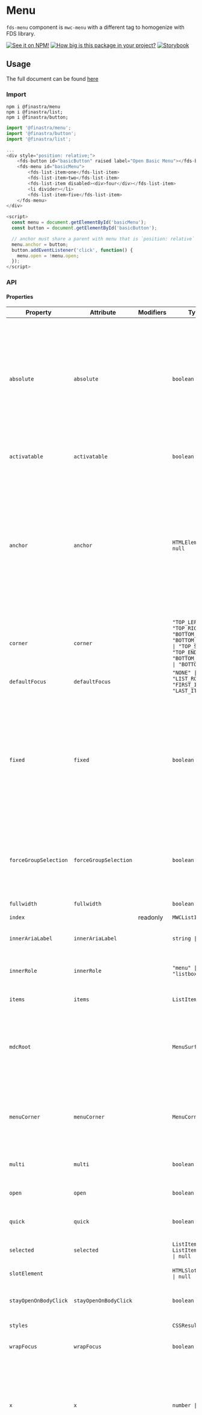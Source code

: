 # Menu
`fds-menu` component is `mwc-menu` with a different tag to homogenize with FDS library. 

[![See it on NPM!](https://img.shields.io/npm/v/@finastra/menu?style=for-the-badge)](https://www.npmjs.com/package/@finastra/menu)
[![How big is this package in your project?](https://img.shields.io/bundlephobia/minzip/@finastra/menu?style=for-the-badge)](https://bundlephobia.com/result?p=@finastra/menu')
[![Storybook](https://shields.io/badge/-Play%20with%20this%20web%20component-2a0481?logo=storybook&style=for-the-badge)](https://finastra.github.io/finastra-design-system/?path=/story/navigation-menu--default)

## Usage

The full document can be found [here](https://github.com/material-components/material-web/tree/mwc/packages/menu) 


### Import

```
npm i @finastra/menu
npm i @finastra/list;
npm i @finastra/button;

```

```ts
import '@finastra/menu';
import '@finastra/button';
import '@finastra/list';

...
<div style="position: relative;">
    <fds-button id="basicButton" raised label="Open Basic Menu"></fds-button>
    <fds-menu id="basicMenu">
        <fds-list-item>one</fds-list-item>
        <fds-list-item>two</fds-list-item>
        <fds-list-item disabled><div>four</div></fds-list-item>
        <li divider></li>
        <fds-list-item>five</fds-list-item>
    </fds-menu>
</div>

<script>
  const menu = document.getElementById('basicMenu');
  const button = document.getElementById('basicButton');

  // anchor must share a parent with menu that is `position: relative`
  menu.anchor = button;  
  button.addEventListener('click', function() {
    menu.open = !menu.open;
  });
</script>

```


### API
<!-- DOC -->
#### Properties

| Property              | Attribute             | Modifiers | Type                                             | Default                | Description                                      |
|-----------------------|-----------------------|-----------|--------------------------------------------------|------------------------|--------------------------------------------------|
| `absolute`            | `absolute`            |           | `boolean`                                        | false                  | Makes the menu's position absolute which will be relative to whichever ancestor has position:relative. Setting x and y will modify the menu's left and top. Setting anchor will attempt to position the menu to the anchor. |
| `activatable`         | `activatable`         |           | `boolean`                                        | false                  | Proxies to mwc-list's activatable property.      |
| `anchor`              | `anchor`              |           | `HTMLElement \| null`                            | null                   | Determines from which element the floating menu should calculate sizing and position offsets. In the default case, both mwc-menu and the anchor should share a parent with position:relative. Changing anchor typically requires absolute or fixed. |
| `corner`              | `corner`              |           | `"TOP_LEFT" \| "TOP_RIGHT" \| "BOTTOM_LEFT" \| "BOTTOM_RIGHT" \| "TOP_START" \| "TOP_END" \| "BOTTOM_START" \| "BOTTOM_END"` | "TOP_START"            | Corner of the anchor from which the menu should position itself. |
| `defaultFocus`        | `defaultFocus`        |           | `"NONE" \| "LIST_ROOT" \| "FIRST_ITEM" \| "LAST_ITEM"` | "LIST_ROOT"            | Item to focus upon menu open.                    |
| `fixed`               | `fixed`               |           | `boolean`                                        | false                  | Makes the menu's position fixed which will be relative to the window. Setting x and y will modify the menu's left and top. Setting anchor will attempt to position the menu to the anchor's immediate position before opening. |
| `forceGroupSelection` | `forceGroupSelection` |           | `boolean`                                        | false                  | Forces a menu group to have a selected item by preventing deselection of menu items in menu groups via user interaction. |
| `fullwidth`           | `fullwidth`           |           | `boolean`                                        | false                  | Sets surface width to 100%.                      |
| `index`               |                       | readonly  | `MWCListIndex`                                   |                        |                                                  |
| `innerAriaLabel`      | `innerAriaLabel`      |           | `string \| null`                                 | null                   | Proxies to mwc-list's innerAriaLabel property.   |
| `innerRole`           | `innerRole`           |           | `"menu" \| "listbox"`                            | "menu"                 | Proxies to mwc-list's innerRole property.        |
| `items`               | `items`               |           | `ListItemBase[]`                                 | "[]"                   | Proxies to mwc-list's index property.            |
| `mdcRoot`             |                       |           | `MenuSurface`                                    |                        | Root element for MDC Foundation usage.<br /><br />Define in your component with the `@query` decorator |
| `menuCorner`          | `menuCorner`          |           | `MenuCorner`                                     | "START"                | Horizontal corner of the menu from which the menu should position itself. NOTE: Only horizontal corners are supported. |
| `multi`               | `multi`               |           | `boolean`                                        | false                  | Proxies to mwc-list's multi property.            |
| `open`                | `open`                |           | `boolean`                                        | false                  | Whether the menu should open and display.        |
| `quick`               | `quick`               |           | `boolean`                                        | false                  | Whether to skip the opening animation.           |
| `selected`            | `selected`            |           | `ListItemBase \| ListItemBase[] \| null`         | null                   | Proxies to mwc-list's selected property.         |
| `slotElement`         |                       |           | `HTMLSlotElement \| null`                        |                        |                                                  |
| `stayOpenOnBodyClick` | `stayOpenOnBodyClick` |           | `boolean`                                        | false                  | Prevents the menu from closing when clicking outside the menu. |
| `styles`              |                       |           | `CSSResult[]`                                    | ["baseStyle","styles"] |                                                  |
| `wrapFocus`           | `wrapFocus`           |           | `boolean`                                        | false                  | Proxies to mwc-list's wrapFocus property.        |
| `x`                   | `x`                   |           | `number \| null`                                 | null                   | Sets horizontal position when absolute. When given an anchor, sets horizontal position relative to anchor at given corner. Requires y not to be null. |
| `y`                   | `y`                   |           | `number \| null`                                 | null                   | Sets vertical position when absolute. When given an anchor, sets vertical position relative to anchor at given corner. Requires x not to be null. |

#### Methods

| Method                | Type                                         |
|-----------------------|----------------------------------------------|
| `click`               | `(): void`                                   |
| `close`               | `(): void`                                   |
| `focusItemAtIndex`    | `(index: number): void`                      |
| `getFocusedItemIndex` | `(): number`                                 |
| `layout`              | `(updateItems?: boolean \| undefined): void` |
| `select`              | `(index: MWCListIndex): void`                |
| `show`                | `(): void`                                   |

#### Events

| Event           | Type             |
|-----------------|------------------|
| `action`        | `ActionDetail`   |
| `closed`        |                  |
| `items-updated` |                  |
| `opened`        |                  |
| `selected`      | `SelectedDetail` |

#### CSS Custom Properties

| Property                 | Default              | Description                                   |
|--------------------------|----------------------|-----------------------------------------------|
| `--fds-menu-item-height` | "48px"               | Height of single-line list-items in the menu. |
| `--fds-menu-max-height`  | "calc(100vh - 32px)" | Menu max-height.                              |
| `--fds-menu-max-width`   | "calc(100vw - 32px)" | Menu max-width.                               |
| `--fds-menu-min-width`   | "112px"              | Menu min-width.                               |
| `--fds-menu-z-index`     | 8                    | Z-index of the popup menu surface.            |
<!-- /DOC -->